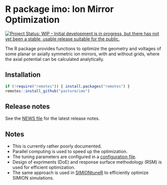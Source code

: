 # R package imo: Ion Mirror Optimization
[![Project Status: WIP – Initial development is in progress, but there has not yet been a stable, usable release suitable for the public.](https://www.repostatus.org/badges/latest/wip.svg)](https://www.repostatus.org/#wip)

The R package provides functions to optimize the geometry and voltages of some planar or axially symmetric ion mirrors, with and without grids, where the axial potential can be calculated analytically.

## Installation
```r
if (!require("remotes")) { install.packages("remotes") }
remotes::install_github("pasturm/imo")
```

## Release notes
See the [NEWS file](https://github.com/pasturm/imo/blob/master/NEWS.md) for the latest release notes.

## Notes
* This is currently rather poorly documented.
* Parallel computing is used to speed up the optimization.
* The tuning parameters are configured in a [configuration file](https://github.com/pasturm/imo/blob/master/inst/GLPMtuneR_config.toml).
* Design of expriments (DoE) and response surface methodology (RSM) is used for efficient optimization.
* The same approach is used in [SIMIONtuneR](https://github.com/pasturm/SIMIONtuneR) to efficiently optimize SIMION simulations.
